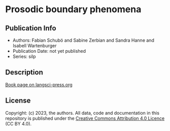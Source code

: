# Prosodic boundary phenomena  
## Publication Info
- Authors: Fabian Schubö and Sabine Zerbian and Sandra Hanne and Isabell Wartenburger
- Publication Date: not yet published
- Series: silp
## Description
[Book page on langsci-press.org](http://langsci-press.org/catalog/book/379)
## License
Copyright: (c) 2023, the authors.
All data, code and documentation in this repository is published under the [Creative Commons Attribution 4.0 Licence](http://creativecommons.org/licenses/by/4.0/) (CC BY 4.0).

